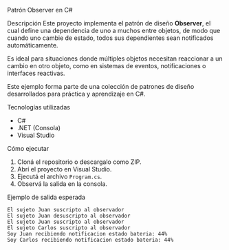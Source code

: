 Patrón Observer en C#

Descripción
Este proyecto implementa el patrón de diseño **Observer**, el cual define una dependencia de uno a muchos entre objetos, de modo que cuando uno cambie de estado, todos sus dependientes sean notificados automáticamente.

Es ideal para situaciones donde múltiples objetos necesitan reaccionar a un cambio en otro objeto, como en sistemas de eventos, notificaciones o interfaces reactivas.

Este ejemplo forma parte de una colección de patrones de diseño desarrollados para práctica y aprendizaje en C#.

Tecnologías utilizadas
- C#
- .NET (Consola)
- Visual Studio

Cómo ejecutar
1. Cloná el repositorio o descargalo como ZIP.
2. Abrí el proyecto en Visual Studio.
3. Ejecutá el archivo `Program.cs`.
4. Observá la salida en la consola.

Ejemplo de salida esperada
```plaintext
El sujeto Juan suscripto al observador
El sujeto Juan desuscripto al observador
El sujeto Juan suscripto al observador
El sujeto Carlos suscripto al observador 
Soy Juan recibiendo notificacion estado bateria: 44%
Soy Carlos recibiendo notificacion estado bateria: 44%
